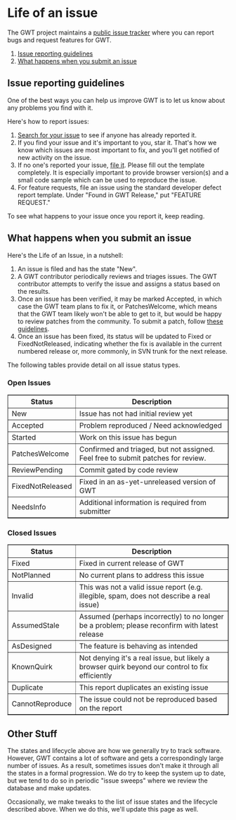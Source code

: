 Life of an issue
===

<p>The GWT project maintains a <a href="http://code.google.com/p/google-web-toolkit/issues">public issue tracker</a>
where you can report bugs and request features for GWT.</p>

<p>
<ol class="toc" id="pageToc">  
  <li><a href="#guide">Issue reporting guidelines</a></li>
  <li><a href="#life">What happens when you submit an issue</a></li>
</ol>
</p>

<h2><a name="guide"></a>Issue reporting guidelines</h2>

<p>One of the best ways you can help us
improve GWT is to let us know about any problems you find with it.</p> 
<p>Here's how to report issues:</p> 
<ol> 
  <li><a href="http://code.google.com/p/google-web-toolkit/issues/advsearch">Search for
  your issue</a> to see if anyone has already reported it.</li> 
  <li>If you find your issue and it's important to you, star it. That's how we
  know which issues are most important to fix, and you'll get notified of new
  activity on the issue.</li> 
  <li>If no one's reported your issue, <a href="http://code.google.com/p/google-web-toolkit/issues/entry">file it</a>.
  Please fill out the template completely. It is especially important to provide browser version(s) and a small code sample
  which can be used to reproduce the issue.
  </li>
  <li>For feature requests, file an issue using the standard developer defect report template. Under 
  "Found in GWT Release," put "FEATURE REQUEST."</li>
</ol> 
<p>To see what happens to your issue once you report it,
keep reading.</p> 

<h2><a name="life"></a>What happens when you submit an issue</h2>
<p>Here's the Life of an Issue, in a nutshell:</p> 
<ol> 
<li>An issue is filed and has the state "New".</li> 
<li>A GWT contributor periodically reviews and triages issues. The GWT contributor
attempts to verify the issue and assigns a status based on the results.</li>
<li>Once an issue
has been verified, it may be marked Accepted, in which case the GWT team plans to fix it,
or PatchesWelcome, which means that the GWT team likely won't be able
to get to it, but would be happy to review patches from the community. To submit a patch, follow
<a href="makinggwtbetter.html#submittingpatches">these guidelines</a>.</li>
<li>Once an issue has been fixed, its status will be updated to Fixed or 
FixedNotReleased, indicating whether the fix is available in the current
numbered release or, more commonly, in SVN trunk for the next release.</li>
</ol>

<p>The following tables provide detail on all issue status types.</p>

<h3>Open Issues</h3>
<table border="1" cellpadding="5" cellspacing="0" width="50%"> 
<tbody> 
<tr> 
<th>Status</th> 
<th>Description</th> 
</tr> 
<tr> 
<td>New</td>
<td>Issue has not had initial review yet</td>
</tr> 
<tr>
<td>Accepted</td>
<td>Problem reproduced / Need acknowledged</td>
</tr> 
<tr>
<td>Started</td>
<td>Work on this issue has begun</td>
</tr> 
<tr>
<td>PatchesWelcome</td>
<td>Confirmed and triaged, but not assigned. Feel free to submit patches for review.</td>
</tr> 
<tr>
<td>ReviewPending</td>
<td>Commit gated by code review</td>
</tr> 
<tr>
<td>FixedNotReleased</td>
<td>Fixed in an as-yet-unreleased version of GWT</td>
</tr> 
<tr>
<td>NeedsInfo</td>
<td>Additional information is required from submitter</td>
</tr> 
</tbody>
</table>

<h3>Closed Issues</h3>
<table border="1" cellpadding="5" cellspacing="0" width="50%">
<tbody>
<tr> 
<th>Status</th> 
<th>Description</th> 
</tr> 
<tr>
<td>Fixed</td>
<td>Fixed in current release of GWT</td>
</tr> 
<tr>
<td>NotPlanned</td>
<td>No current plans to address this issue</td>
</tr> 
<tr>
<td>Invalid</td>
<td>This was not a valid issue report (e.g. illegible, spam, does not describe a real issue)</td>
</tr> 
<tr>
<td>AssumedStale</td>
<td>Assumed (perhaps incorrectly) to no longer be a problem; please reconfirm with latest release</td>
</tr> 
<tr>
<td>AsDesigned</td>
<td>The feature is behaving as intended</td>
</tr> 
<tr>
<td>KnownQuirk</td>
<td>Not denying it's a real issue, but likely a browser quirk beyond our control to fix efficiently</td>
</tr> 
<tr>
<td>Duplicate</td>
<td>This report duplicates an existing issue</td>
</tr> 
<tr>
<td>CannotReproduce</td>
<td>The issue could not be reproduced based on the report</td>
</tr> 
</tbody> 
</table> 

<h2>Other Stuff</h2> 
<p>The states and lifecycle above are how we generally try to track software.
However, GWT contains a lot of software and gets a correspondingly large
number of issues. As a result, sometimes issues don't make it through all the
states in a formal progression. We do try to keep the system up to date, but
we tend to do so in periodic "issue sweeps" where we review the database and
make updates.</p>
<p>Occasionally, we make tweaks to
the list of issue states and the lifecycle described above.  When we do this,
we'll update this page as well.</p> 


